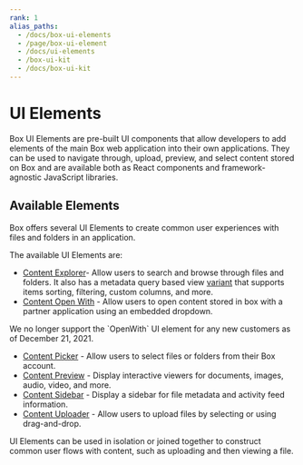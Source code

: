 ```yaml
---
rank: 1
alias_paths:
  - /docs/box-ui-elements
  - /page/box-ui-element
  - /docs/ui-elements
  - /box-ui-kit
  - /docs/box-ui-kit
---
```


# UI Elements

Box UI Elements are pre-built UI components that allow developers to add
elements of the main Box web application into their own applications. They can
be used to navigate through, upload, preview, and select content stored on Box
and are available both as React components and framework-agnostic JavaScript
libraries.

## Available Elements

Box offers several UI Elements to create common user experiences with files and
folders in an application.

The available UI Elements are:

* [Content Explorer][explorer]- Allow users to search and browse through files and folders. It also has a metadata query based view [variant][explorer-metadata] that supports items sorting, filtering, custom columns, and more.
* [Content Open With][openwith] - Allow users to open content stored in box with a partner application using an embedded dropdown.

<Message type='warning'>
  We no longer support the `OpenWith` UI element for any new customers as of December 21, 2021.
</Message>

* [Content Picker][picker] - Allow users to select files or folders from their Box account.
* [Content Preview][preview] - Display interactive viewers for documents, images, audio, video, and more.
* [Content Sidebar][sidebar] - Display a sidebar for file metadata and activity feed information.
* [Content Uploader][uploader] - Allow users to upload files by selecting or using drag-and-drop.

UI Elements can be used in isolation or joined together to construct common user
flows with content, such as uploading and then viewing a file.

[explorer]: g://embed/ui-elements/explorer
[openwith]: g://embed/ui-elements/open-with
[picker]: g://embed/ui-elements/picker
[preview]: g://embed/ui-elements/preview
[sidebar]: g://embed/ui-elements/sidebar
[uploader]: g://embed/ui-elements/uploader
[explorer-metadata]: g://embed/ui-elements/explorer-metadata-v2
